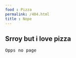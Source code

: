 ```yaml
---
food : Pizza
permalink: /404.html
title : Nope
---
```


<h2>Srroy but i love pizza</h2>
<pre>Opps no page</pre>